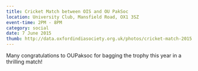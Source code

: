 ```yaml
---
title: Cricket Match between OIS and OU PakSoc
location: University Club, Mansfield Road, OX1 3SZ
event-time: 2PM - 8PM
category: social
date: 7 June 2015
thumb: http://data.oxfordindiasociety.org.uk/photos/cricket-match-2015.jpg
---
```


Many congratulations to OUPaksoc for bagging the trophy this year in a
thrilling match!


